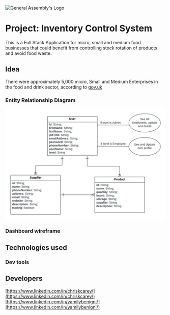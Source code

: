 ![General Assembly's Logo](https://camo.githubusercontent.com/603ef5eae7d28900a9678ae96c6c60a9c72f8a059c328b28cf978df999cea1f8/68747470733a2f2f692e696d6775722e636f6d2f6c7a56493364382e706e67)
# Project: Inventory Control System
This is a Full Stack Application for micro, small and medium food businesses that could benefit from controlling stock rotation of products and avoid food waste.

## Idea
There were approximately 5,000 micro, Small and Medium Enterprises in the food and drink sector, according to [gov.uk](https://www.gov.uk/government/statistics/food-statistics-pocketbook/food-statistics-in-your-pocket)
### Entity Relationship Diagram
![ERD](/assets/ERD-SEI-project-2.jpg)
### Dashboard wireframe


## Technologies used



### Dev tools






## Developers
[https://www.linkedin.com/in/chriskcarey/](https://www.linkedin.com/in/chriskcarey/)
[https://www.linkedin.com/in/yamilybenigni/](https://www.linkedin.com/in/yamilybenigni/)